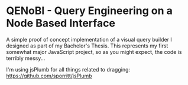 # QENoBI - Query Engineering on a Node Based Interface

A simple proof of concept implementation of a visual query builder I designed as part of my Bachelor's Thesis. This represents my first somewhat major JavaScript project, so as you might expect, the code is terribly messy...

I'm using jsPlumb for all things related to dragging: https://github.com/sporritt/jsPlumb

